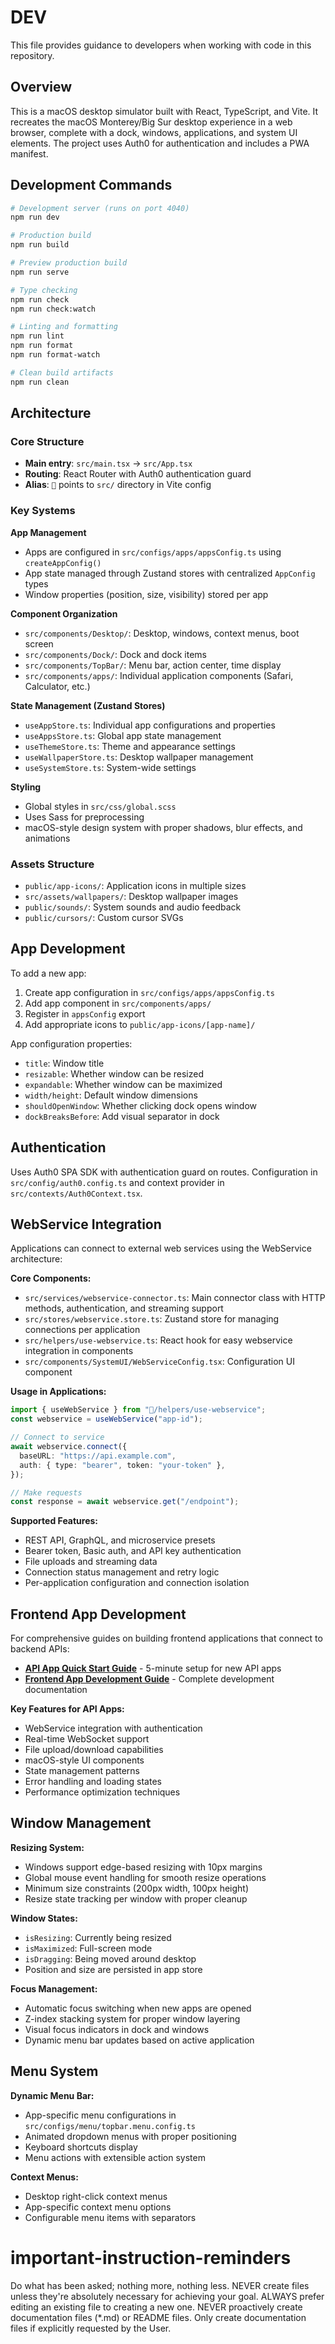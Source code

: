 # DEV

This file provides guidance to developers when working with code in this repository.

## Overview

This is a macOS desktop simulator built with React, TypeScript, and Vite. It recreates the macOS Monterey/Big Sur desktop experience in a web browser, complete with a dock, windows, applications, and system UI elements. The project uses Auth0 for authentication and includes a PWA manifest.

## Development Commands

```bash
# Development server (runs on port 4040)
npm run dev

# Production build
npm run build

# Preview production build
npm run serve

# Type checking
npm run check
npm run check:watch

# Linting and formatting
npm run lint
npm run format
npm run format-watch

# Clean build artifacts
npm run clean
```

## Architecture

### Core Structure

- **Main entry**: `src/main.tsx` → `src/App.tsx`
- **Routing**: React Router with Auth0 authentication guard
- **Alias**: `🍎` points to `src/` directory in Vite config

### Key Systems

**App Management**

- Apps are configured in `src/configs/apps/appsConfig.ts` using `createAppConfig()`
- App state managed through Zustand stores with centralized `AppConfig` types
- Window properties (position, size, visibility) stored per app

**Component Organization**

- `src/components/Desktop/`: Desktop, windows, context menus, boot screen
- `src/components/Dock/`: Dock and dock items
- `src/components/TopBar/`: Menu bar, action center, time display
- `src/components/apps/`: Individual application components (Safari, Calculator, etc.)

**State Management (Zustand Stores)**

- `useAppStore.ts`: Individual app configurations and properties
- `useAppsStore.ts`: Global app state management
- `useThemeStore.ts`: Theme and appearance settings
- `useWallpaperStore.ts`: Desktop wallpaper management
- `useSystemStore.ts`: System-wide settings

**Styling**

- Global styles in `src/css/global.scss`
- Uses Sass for preprocessing
- macOS-style design system with proper shadows, blur effects, and animations

### Assets Structure

- `public/app-icons/`: Application icons in multiple sizes
- `src/assets/wallpapers/`: Desktop wallpaper images
- `public/sounds/`: System sounds and audio feedback
- `public/cursors/`: Custom cursor SVGs

## App Development

To add a new app:

1. Create app configuration in `src/configs/apps/appsConfig.ts`
2. Add app component in `src/components/apps/`
3. Register in `appsConfig` export
4. Add appropriate icons to `public/app-icons/[app-name]/`

App configuration properties:

- `title`: Window title
- `resizable`: Whether window can be resized
- `expandable`: Whether window can be maximized
- `width/height`: Default window dimensions
- `shouldOpenWindow`: Whether clicking dock opens window
- `dockBreaksBefore`: Add visual separator in dock

## Authentication

Uses Auth0 SPA SDK with authentication guard on routes. Configuration in `src/config/auth0.config.ts` and context provider in `src/contexts/Auth0Context.tsx`.

## WebService Integration

Applications can connect to external web services using the WebService architecture:

**Core Components:**

- `src/services/webservice-connector.ts`: Main connector class with HTTP methods, authentication, and streaming support
- `src/stores/webservice.store.ts`: Zustand store for managing connections per application
- `src/helpers/use-webservice.ts`: React hook for easy webservice integration in components
- `src/components/SystemUI/WebServiceConfig.tsx`: Configuration UI component

**Usage in Applications:**

```typescript
import { useWebService } from "🍎/helpers/use-webservice";
const webservice = useWebService("app-id");

// Connect to service
await webservice.connect({
  baseURL: "https://api.example.com",
  auth: { type: "bearer", token: "your-token" },
});

// Make requests
const response = await webservice.get("/endpoint");
```

**Supported Features:**

- REST API, GraphQL, and microservice presets
- Bearer token, Basic auth, and API key authentication
- File uploads and streaming data
- Connection status management and retry logic
- Per-application configuration and connection isolation

## Frontend App Development

For comprehensive guides on building frontend applications that connect to backend APIs:

- **[API App Quick Start Guide](./docs/API_APP_QUICKSTART.md)** - 5-minute setup for new API apps
- **[Frontend App Development Guide](./docs/FRONTEND_APP_DEVELOPMENT.md)** - Complete development documentation

**Key Features for API Apps:**

- WebService integration with authentication
- Real-time WebSocket support
- File upload/download capabilities
- macOS-style UI components
- State management patterns
- Error handling and loading states
- Performance optimization techniques

## Window Management

**Resizing System:**

- Windows support edge-based resizing with 10px margins
- Global mouse event handling for smooth resize operations
- Minimum size constraints (200px width, 100px height)
- Resize state tracking per window with proper cleanup

**Window States:**

- `isResizing`: Currently being resized
- `isMaximized`: Full-screen mode
- `isDragging`: Being moved around desktop
- Position and size are persisted in app store

**Focus Management:**

- Automatic focus switching when new apps are opened
- Z-index stacking system for proper window layering
- Visual focus indicators in dock and windows
- Dynamic menu bar updates based on active application

## Menu System

**Dynamic Menu Bar:**

- App-specific menu configurations in `src/configs/menu/topbar.menu.config.ts`
- Animated dropdown menus with proper positioning
- Keyboard shortcuts display
- Menu actions with extensible action system

**Context Menus:**

- Desktop right-click context menus
- App-specific context menu options
- Configurable menu items with separators

# important-instruction-reminders

Do what has been asked; nothing more, nothing less.
NEVER create files unless they're absolutely necessary for achieving your goal.
ALWAYS prefer editing an existing file to creating a new one.
NEVER proactively create documentation files (\*.md) or README files. Only create documentation files if explicitly requested by the User.
